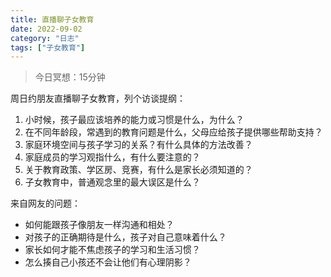 ```yaml
---
title: 直播聊子女教育
date: 2022-09-02
category: "日志"
tags: ["子女教育"]
---
```

> 今日冥想：15分钟

周日约朋友直播聊子女教育，列个访谈提纲：
1. 小时候，孩子最应该培养的能力或习惯是什么，为什么？
2. 在不同年龄段，常遇到的教育问题是什么，父母应给孩子提供哪些帮助支持？
3. 家庭环境空间与孩子学习的关系？有什么具体的方法改善？
4. 家庭成员的学习观指什么，有什么要注意的？
5. 关于教育政策、学区房、竞赛，有什么是家长必须知道的？
6. 子女教育中，普通观念里的最大误区是什么？


来自网友的问题：
- 如何能跟孩子像朋友一样沟通和相处？
- 对孩子的正确期待是什么，孩子对自己意味着什么？
- 家长如何才能不焦虑孩子的学习和生活习惯？
- 怎么揍自己小孩还不会让他们有心理阴影？
